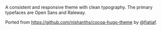 A consistent and responsive theme with clean typography. The primary typefaces are Open Sans and Raleway.

Ported from https://github.com/nishanths/cocoa-hugo-theme by [@fiatjaf](https://github.com/fiatjaf).
